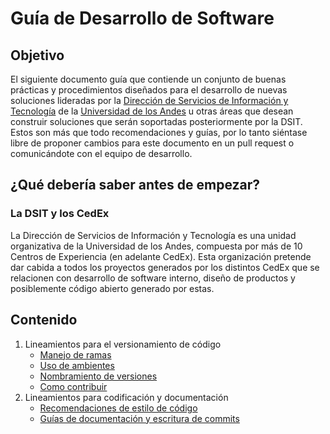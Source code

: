 # Guía de Desarrollo de Software
## Objetivo

El siguiente documento guía que contiende un conjunto de buenas prácticas y procedimientos diseñados para el desarrollo de nuevas soluciones lideradas por la [Dirección de Servicios de Información y Tecnología](https://tecnologia.uniandes.edu.co) de la [Universidad de los Andes](https://uniandes.edu.co) u otras áreas que desean construir soluciones que serán soportadas posteriormente por la DSIT. Estos son más que todo recomendaciones y guías, por lo tanto siéntase libre de proponer cambios para este documento en un pull request o comunicándote con el equipo de desarrollo.

## ¿Qué debería saber antes de empezar?

### La DSIT y los CedEx

La Dirección de Servicios de Información y Tecnología es una unidad organizativa de la Universidad de los Andes, compuesta por más de 10 Centros de Experiencia (en adelante CedEx). Esta organización pretende dar cabida a todos los proyectos generados por los distintos CedEx que se relacionen con desarrollo de software interno, diseño de productos y posiblemente código abierto generado por estas.

## Contenido

1. Lineamientos para el versionamiento de código
	* [Manejo de ramas](./versioning/BRANCHES.md)
	* [Uso de ambientes](./versioning/ENVIRONMENTS.md)
	* [Nombramiento de versiones](./versioning/VERSIONING.md)
	* [Como contribuir](./versioning/PULL_REQUESTS.md)
2. Lineamientos para codificación y documentación
	* [Recomendaciones de estilo de código](./style/STYLE_GUIDE.md)
	* [Guías de documentación y escritura de commits](./style/COMMITS_DOCUMENTATION.md)
